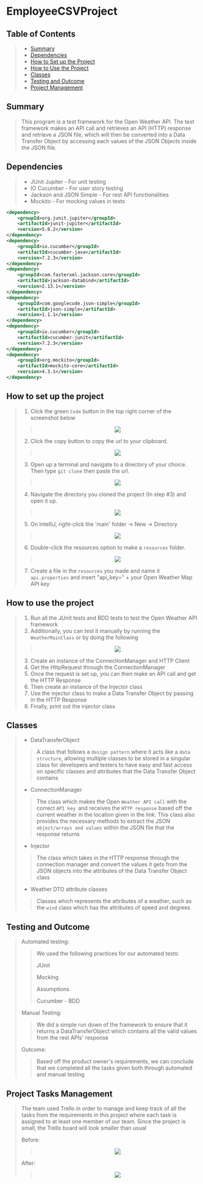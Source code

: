 # EmployeeCSVProject

## Table of Contents

> - [Summary](#Summary)
> - [Dependencies](#Dependencies)
> - [How to Set up the Project](#How-to-set-up-the-project)
> - [How to Use the Project](#How-to-use-the-project)
> - [Classes](#Classes)
> - [Testing and Outcome](#Testing-and-Outcome)
> - [Project Management](#Project-tasks-Management)

## Summary
> This program is a test framework for the Open Weather API. The test framework makes an API call
> and retrieves an API (HTTP) response and retrieve a JSON file, which will then be
> converted into a Data Transfer Object by accessing each values of the JSON Objects inside the JSON file.

## Dependencies
> + JUnit Jupiter - For unit testing
> + IO Cucumber - For user story testing
> + Jackson and JSON Simple - For rest API functionalities
>+ Mockito - For mocking values in tests
```xml
<dependency>
    <groupId>org.junit.jupiter</groupId>
    <artifactId>junit-jupiter</artifactId>
    <version>5.8.2</version>
</dependency>
<dependency>
    <groupId>io.cucumber</groupId>
    <artifactId>cucumber-java</artifactId>
    <version>7.2.3</version>
</dependency>
<dependency>
    <groupId>com.fasterxml.jackson.core</groupId>
    <artifactId>jackson-databind</artifactId>
    <version>2.13.1</version>
</dependency>
<dependency>
    <groupId>com.googlecode.json-simple</groupId>
    <artifactId>json-simple</artifactId>
    <version>1.1.1</version>
</dependency>
<dependency>
    <groupId>io.cucumber</groupId>
    <artifactId>cucumber-junit</artifactId>
    <version>7.2.3</version>
</dependency>
<dependency>
    <groupId>org.mockito</groupId>
    <artifactId>mockito-core</artifactId>
    <version>4.3.1</version>
</dependency>
```

## How to set up the project

> 1. Click the green `Code` button in the top right corner of the screenshot below
>> <p align="center"> <img src="https://cdn.discordapp.com/attachments/935470190127353868/947263141228716082/unknown.png"/> </p>
> 2. Click the copy button to copy the url to your clipboard.
>> <p align="center"> <img src="https://cdn.discordapp.com/attachments/935470190127353868/947263513066352660/unknown.png"/> </p>
> 3. Open up a terminal and navigate to a directory of your choice. Then type `git clone` then paste the url.
>> <p align="center"> <img src="https://cdn.discordapp.com/attachments/935470190127353868/947264222570614824/unknown.png"/> </p>
> 4. Navigate the directory you cloned the project (In step #3) and open it up.
>> <p align="center"> <img src="https://cdn.discordapp.com/attachments/935470190127353868/947261936763023420/unknown.png"/> </p>
> 5. On IntelliJ, right-click the 'main' folder -> New -> Directory
>> <p align="center"> <img src="https://cdn.discordapp.com/attachments/935470190127353868/947266240685174805/unknown.png"/> </p>
> 6. Double-click the resources option to make a `resources` folder.
>> <p align="center"> <img src="https://cdn.discordapp.com/attachments/935470190127353868/947267293770023022/unknown.png"/> </p>
> 7. Create a file in the `resources` you made and name it `api.properties` and insert "api_key=" + your Open Weather Map API key

## How to use the project

> 1. Run all the JUnit tests and BDD tests to test the Open Weather API framework
> 2. Additionally, you can test it manually by running the `WeatherMainClass` or by doing the following
>> <p align="center"> <img src="https://cdn.discordapp.com/attachments/935470190127353868/947475119943581706/unknown.png"/> </p>
> 3. Create an instance of the ConnectionManager and HTTP Client
> 4. Get the HttpRequest through the ConnectionManager
> 5. Once the request is set up, you can then make an API call and get the HTTP Response
> 6. Then create an instance of the Injector class
> 7. Use the injector class to make a Data Transfer Object by passing in the HTTP Response
> 8. Finally, print out the injector class

## Classes

> + DataTransferObject
>> A class that follows a `design pattern` where it acts like a `data structure`, allowing multiple
>> classes to be stored in a singular class for developers and testers to have easy and fast access on specific
>> classes and attributes that the Data Transfer Object contains
> + ConnectionManager
>> The class which makes the Open `Weather API call` with the correct `API key `and receives the `HTTP response`
>> based off the current weather in the location given in the link. This class also provides the necessary methods
>> to extract the JSON `object/arrays and values` within the JSON file that the response returns
> + Injector
>> The class which takes in the HTTP response through the connection manager and convert the values
>> it gets from the JSON objects into the attributes of the Data Transfer Object class
> + Weather DTO attribute classes
>> Classes which represents the attributes of a weather, such as the `wind` class which has the attributes
>> of speed and degrees

## Testing and Outcome

> Automated testing:
>> We used the following practices for our automated tests:
>>
>> JUnit
>> 
>> Mocking
>> 
>> Assumptions
>> 
>> Cucumber - BDD
>
> Manual Testing:
>> We did a simple run down of the framework to ensure that it returns a DataTransferObject which
>> contains all the valid values from the rest APIs' response 
>
> Outcome:
>> Based off the product owner's requirements, we can conclude that we completed all the tasks
>> given both through automated and manual testing

## Project Tasks Management

> The team used Trello in order to manage and keep track of all the tasks from the requirements in this project
> where each task is assigned to at least one member of our team. Since the project is small, the Trello
> board will look smaller than usual
> 
> Before:
>> <p align="center"> <img src="https://cdn.discordapp.com/attachments/935470190127353868/947473317168832532/unknown.png"/> </p>
>
> After:
>
>> <p align="center"> <img src="https://cdn.discordapp.com/attachments/935470190127353868/947473209018687488/unknown.png"/> </p>
